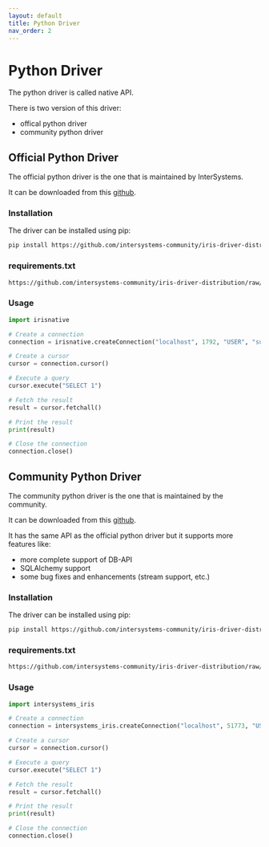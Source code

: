 ```yaml
---
layout: default
title: Python Driver
nav_order: 2
---
```


# Python Driver

The python driver is called native API.

There is two version of this driver:

* offical python driver
* community python driver

## Official Python Driver

The official python driver is the one that is maintained by InterSystems.

It can be downloaded from this [github](https://github.com/intersystems-community/iris-driver-distribution).

### Installation

The driver can be installed using pip:

```bash
pip install https://github.com/intersystems-community/iris-driver-distribution/raw/main/DB-API/intersystems_irispython-3.2.0-py3-none-any.whl
```

### requirements.txt

```txt
https://github.com/intersystems-community/iris-driver-distribution/raw/main/DB-API/intersystems_irispython-3.2.0-py3-none-any.whl
```

### Usage

```python
import irisnative

# Create a connection
connection = irisnative.createConnection("localhost", 1792, "USER", "superuser", "SYS", sharedmemory = True)

# Create a cursor
cursor = connection.cursor()

# Execute a query
cursor.execute("SELECT 1")

# Fetch the result
result = cursor.fetchall()

# Print the result
print(result)

# Close the connection
connection.close()
```

## Community Python Driver

The community python driver is the one that is maintained by the community.

It can be downloaded from this [github](https://github.com/intersystems-community/iris-driver-distribution).

It has the same API as the official python driver but it supports more features like:

* more complete support of DB-API
* SQLAlchemy support
* some bug fixes and enhancements (stream support, etc.)

### Installation

The driver can be installed using pip:

```bash
pip install https://github.com/intersystems-community/iris-driver-distribution/raw/main/DB-API/intersystems_iris-3.3.0-py3-none-any.whl
```

### requirements.txt

```txt
https://github.com/intersystems-community/iris-driver-distribution/raw/main/DB-API/intersystems_iris-3.3.0-py3-none-any.whl
```

### Usage

```python
import intersystems_iris

# Create a connection
connection = intersystems_iris.createConnection("localhost", 51773, "USER", "superuser", "SYS", sharedmemory = True)

# Create a cursor
cursor = connection.cursor()

# Execute a query
cursor.execute("SELECT 1")

# Fetch the result
result = cursor.fetchall()

# Print the result
print(result)

# Close the connection
connection.close()
```
